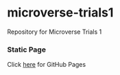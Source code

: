 # microverse-trials1
Repository for Microverse Trials 1

### Static Page
Click [here](https://anselemodims.github.io/microverse-trials1/) for GitHub Pages
